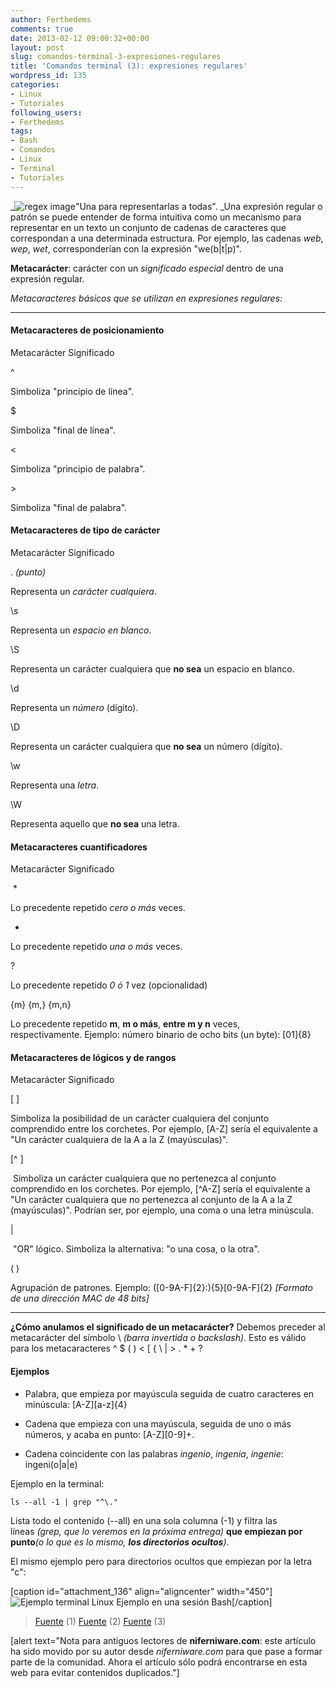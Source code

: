 ```yaml
---
author: Ferthedems
comments: true
date: 2013-02-12 09:00:32+00:00
layout: post
slug: comandos-terminal-3-expresiones-regulares
title: 'Comandos terminal (3): expresiones regulares'
wordpress_id: 135
categories:
- Linux
- Tutoriales
following_users:
- Ferthedems
tags:
- Bash
- Comandos
- Linux
- Terminal
- Tutoriales
---
```


_![regex image](http://www.univunix.com/wp-content/uploads/regex-thumb-150x150.jpg)"Una para representarlas a todas". _Una expresión regular o patrón se puede entender de forma intuitiva como un mecanismo para representar en un texto un conjunto de cadenas de caracteres que correspondan a una determinada estructura. Por ejemplo, las cadenas _web_, _wep_, _wet_, corresponderían con la expresión "we(b|t|p)".




**Metacarácter**: carácter con un _significado especial_ dentro de una expresión regular.




_Metacaracteres básicos que se utilizan en expresiones regulares:_






* * *





#### Metacaracteres de posicionamiento









Metacarácter
Significado







^


Simboliza "principio de línea".






$


Simboliza "final de línea".






\<


Simboliza "principio de palabra".






\>


Simboliza "final de palabra".






#### Metacaracteres de tipo de carácter









Metacarácter
Significado







. _(punto)_


Representa un _carácter cualquiera_.






\s


Representa un _espacio en blanco_.






\S


Representa un carácter cualquiera que **no sea** un espacio en blanco.






\d


Representa un _número_ (dígito).






\D


Representa un carácter cualquiera que **no sea** un número (dígito).






\w


Representa una _letra_.






\W


Representa aquello que **no sea** una letra.






#### Metacaracteres cuantificadores









Metacarácter
Significado







 *


Lo precedente repetido _cero o más_ veces.






+


Lo precedente repetido _una o más_ veces.






?


Lo precedente repetido _0 ó 1_ vez (opcionalidad)






{m} {m,} {m,n}


Lo precedente repetido **m**, **m o más**, **entre m y n** veces, respectivamente. Ejemplo: número binario de ocho bits (un byte): [01]{8}






#### Metacaracteres de lógicos y de rangos









Metacarácter
Significado







[ ]


Simboliza la posibilidad de un carácter cualquiera del conjunto comprendido entre los corchetes. Por ejemplo, [A-Z] sería el equivalente a "Un carácter cualquiera de la A a la Z (mayúsculas)".






[^ ]


 Simboliza un carácter cualquiera que no pertenezca al conjunto comprendido en los corchetes. Por ejemplo, [^A-Z] sería el equivalente a "Un carácter cualquiera que no pertenezca al conjunto de la A a la Z (mayúsculas)". Podrían ser, por ejemplo, una coma o una letra minúscula.






|


 "OR" lógico. Simboliza la alternativa: "o una cosa, o la otra".






( )


Agrupación de patrones. Ejemplo: ([0-9A-F]{2}:){5}[0-9A-F]{2} _[Formato de una dirección MAC de 48 bits]_







* * *




**¿Cómo anulamos el significado de un metacarácter?** Debemos preceder al metacarácter del símbolo \ _(barra invertida o backslash)_. Esto es válido para los metacaracteres ^ $ ( ) < [ { \ | > . * + ?





#### Ejemplos





	
  * Palabra, que empieza por mayúscula seguida de cuatro caracteres en minúscula: [A-Z][a-z]{4}

	
  * Cadena que empieza con una mayúscula, seguida de uno o más números, y acaba en punto: [A-Z][0-9]+\.

	
  * Cadena coincidente con las palabras _ingenio_, _ingenia_, _ingenie_: ingeni(o|a|e)


Ejemplo en la terminal:

    
    ls --all -1 | grep "^\."


Lista todo el contenido (--all) en una sola columna (-1) y filtra las líneas _(grep, que lo veremos en la próxima entrega)_ **que empiezan por punto**_(o lo que es lo mismo, **los directorios ocultos**)_.

El mismo ejemplo pero para directorios ocultos que empiezan por la letra "c":

[caption id="attachment_136" align="aligncenter" width="450"]![Ejemplo terminal Linux](http://www.univunix.com/wp-content/uploads/Captura-de-pantalla-de-2013-02-10-134423.png) Ejemplo en una sesión Bash[/caption]




> [Fuente](http://enavas.blogspot.com.es/2008/03/linux-expresiones-regulares.html) (1) [Fuente](http://es.scribd.com/doc/30378197/74/Caracteres-y-metacaracteres) (2) [Fuente](http://www.the-evangelist.info/2009/12/expresiones-regulares/) (3)




[alert text="Nota para antiguos lectores de **niferniware.com**: este artículo ha sido movido por su autor desde _niferniware.com_ para que pase a formar parte de la comunidad. Ahora el artículo sólo podrá encontrarse en esta web para evitar contenidos duplicados."]
